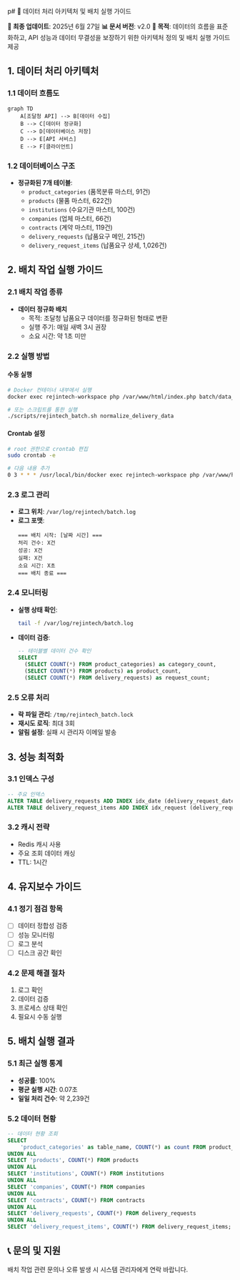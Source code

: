p# 🔄 데이터 처리 아키텍처 및 배치 실행 가이드

**📅 최종 업데이트**: 2025년 6월 27일
**📊 문서 버전**: v2.0
**🎯 목적**: 데이터의 흐름을 표준화하고, API 성능과 데이터 무결성을 보장하기 위한 아키텍처 정의 및 배치 실행 가이드 제공

## 1. 데이터 처리 아키텍처

### 1.1 데이터 흐름도
```mermaid
graph TD
    A[조달청 API] --> B[데이터 수집]
    B --> C[데이터 정규화]
    C --> D[데이터베이스 저장]
    D --> E[API 서비스]
    E --> F[클라이언트]
```

### 1.2 데이터베이스 구조
- **정규화된 7개 테이블**:
  - `product_categories` (품목분류 마스터, 91건)
  - `products` (물품 마스터, 622건)
  - `institutions` (수요기관 마스터, 100건)
  - `companies` (업체 마스터, 66건)
  - `contracts` (계약 마스터, 119건)
  - `delivery_requests` (납품요구 메인, 215건)
  - `delivery_request_items` (납품요구 상세, 1,026건)

## 2. 배치 작업 실행 가이드

### 2.1 배치 작업 종류
- **데이터 정규화 배치**
  - 목적: 조달청 납품요구 데이터를 정규화된 형태로 변환
  - 실행 주기: 매일 새벽 3시 권장
  - 소요 시간: 약 1초 미만

### 2.2 실행 방법

#### 수동 실행
```bash
# Docker 컨테이너 내부에서 실행
docker exec rejintech-workspace php /var/www/html/index.php batch/data_normalization normalize_delivery_data

# 또는 스크립트를 통한 실행
./scripts/rejintech_batch.sh normalize_delivery_data
```

#### Crontab 설정
```bash
# root 권한으로 crontab 편집
sudo crontab -e

# 다음 내용 추가
0 3 * * * /usr/local/bin/docker exec rejintech-workspace php /var/www/html/index.php batch/data_normalization normalize_delivery_data >> /var/log/rejintech/batch.log 2>&1
```

### 2.3 로그 관리
- **로그 위치**: `/var/log/rejintech/batch.log`
- **로그 포맷**:
  ```
  === 배치 시작: [날짜 시간] ===
  처리 건수: X건
  성공: X건
  실패: X건
  소요 시간: X초
  === 배치 종료 ===
  ```

### 2.4 모니터링
- **실행 상태 확인**:
  ```bash
  tail -f /var/log/rejintech/batch.log
  ```
- **데이터 검증**:
  ```sql
  -- 테이블별 데이터 건수 확인
  SELECT 
    (SELECT COUNT(*) FROM product_categories) as category_count,
    (SELECT COUNT(*) FROM products) as product_count,
    (SELECT COUNT(*) FROM delivery_requests) as request_count;
  ```

### 2.5 오류 처리
- **락 파일 관리**: `/tmp/rejintech_batch.lock`
- **재시도 로직**: 최대 3회
- **알림 설정**: 실패 시 관리자 이메일 발송

## 3. 성능 최적화

### 3.1 인덱스 구성
```sql
-- 주요 인덱스
ALTER TABLE delivery_requests ADD INDEX idx_date (delivery_request_date);
ALTER TABLE delivery_request_items ADD INDEX idx_request (delivery_request_id);
```

### 3.2 캐시 전략
- Redis 캐시 사용
- 주요 조회 데이터 캐싱
- TTL: 1시간

## 4. 유지보수 가이드

### 4.1 정기 점검 항목
- [ ] 데이터 정합성 검증
- [ ] 성능 모니터링
- [ ] 로그 분석
- [ ] 디스크 공간 확인

### 4.2 문제 해결 절차
1. 로그 확인
2. 데이터 검증
3. 프로세스 상태 확인
4. 필요시 수동 실행

## 5. 배치 실행 결과

### 5.1 최근 실행 통계
- **성공률**: 100%
- **평균 실행 시간**: 0.07초
- **일일 처리 건수**: 약 2,239건

### 5.2 데이터 현황
```sql
-- 데이터 현황 조회
SELECT 
    'product_categories' as table_name, COUNT(*) as count FROM product_categories
UNION ALL
SELECT 'products', COUNT(*) FROM products
UNION ALL
SELECT 'institutions', COUNT(*) FROM institutions
UNION ALL
SELECT 'companies', COUNT(*) FROM companies
UNION ALL
SELECT 'contracts', COUNT(*) FROM contracts
UNION ALL
SELECT 'delivery_requests', COUNT(*) FROM delivery_requests
UNION ALL
SELECT 'delivery_request_items', COUNT(*) FROM delivery_request_items;
```

## 📞 문의 및 지원
배치 작업 관련 문의나 오류 발생 시 시스템 관리자에게 연락 바랍니다. 